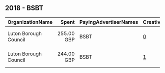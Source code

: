 ## 2018 - BSBT 
|OrganizationName|Spent|PayingAdvertiserNames|CreativeUrls|Impressions|Genders|AgeBrackets|CountryCodes|BillingAddresses|CandidateBallotInformation|
|:---|---:|:---|:---|---:|:---|:---|:---|:---|:---|
|Luton Borough Council|255.00 GBP|BSBT|[0](https://www.snap.com/political-ads/asset/8a8cb3485665378989afaaeeccfadb10ed195be7b85d98e1c045fecd04caf75d?mediaType=mp4)|142,929|||united kingdom|"36 Golden Square,London,w1f 9jx,GB"||
|Luton Borough Council|244.00 GBP|BSBT|[1](https://www.snap.com/political-ads/asset/5d3d9b2f65ae65f912d5571d68691e6fb3f9aa7d2dcf721f6ff8aef050e48f76?mediaType=mp4)|122,810|||united kingdom|"36 Golden Square,London,w1f 9jx,GB"||
